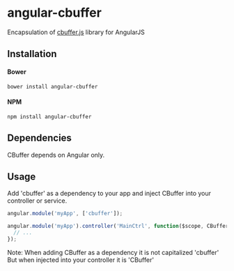 # angular-cbuffer

Encapsulation of [cbuffer.js](https://github.com/trevnorris/cbuffer) library for AngularJS


## Installation

#### Bower
```
bower install angular-cbuffer
```
#### NPM
```
npm install angular-cbuffer
```

## Dependencies
CBuffer depends on Angular only.

## Usage
Add 'cbuffer' as a dependency to your app and inject CBuffer into your controller or service.

````javascript
angular.module('myApp', ['cbuffer']);

angular.module('myApp').controller('MainCtrl', function($scope, CBuffer) {
  // ...
});
````

Note: When adding CBuffer as a dependency it is not capitalized 'cbuffer'
      But when injected into your controller it is 'CBuffer'
